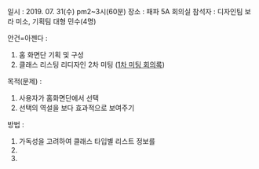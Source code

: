 일시 : 2019. 07. 31(수) pm2~3시(60분)
장소 : 패파 5A 회의실 
참석자 : 디자인팀 보라 미소, 기획팀 대형 민수(4명)


안건=아젠다 :
1. 홈 화면단 기획 및 구성
2. 클래스 리스팅 리디자인 2차 미팅 ([1차 미팅 회의록](링크))


목적(문제) : 
1. 사용자가 홈화면단에서 선택
2. 선택의 역설을 보다 효과적으로 보여주기 



방법 : 
1. 가독성을 고려하여 클래스 타입별 리스트 정보를  
2. 
3. 

